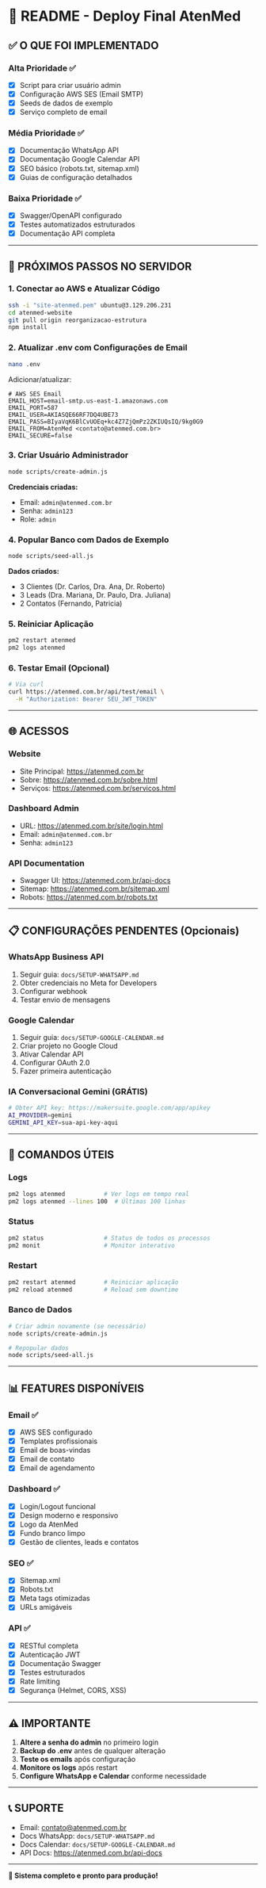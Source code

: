 # 🚀 README - Deploy Final AtenMed

## ✅ **O QUE FOI IMPLEMENTADO**

### **Alta Prioridade** ✅
- [x] Script para criar usuário admin
- [x] Configuração AWS SES (Email SMTP)
- [x] Seeds de dados de exemplo
- [x] Serviço completo de email

### **Média Prioridade** ✅
- [x] Documentação WhatsApp API
- [x] Documentação Google Calendar API
- [x] SEO básico (robots.txt, sitemap.xml)
- [x] Guias de configuração detalhados

### **Baixa Prioridade** ✅
- [x] Swagger/OpenAPI configurado
- [x] Testes automatizados estruturados
- [x] Documentação API completa

---

## 🎯 **PRÓXIMOS PASSOS NO SERVIDOR**

### 1. Conectar ao AWS e Atualizar Código

```bash
ssh -i "site-atenmed.pem" ubuntu@3.129.206.231
cd atenmed-website
git pull origin reorganizacao-estrutura
npm install
```

### 2. Atualizar .env com Configurações de Email

```bash
nano .env
```

Adicionar/atualizar:
```env
# AWS SES Email
EMAIL_HOST=email-smtp.us-east-1.amazonaws.com
EMAIL_PORT=587
EMAIL_USER=AKIASQE66RF7DQ4UBE73
EMAIL_PASS=BIyaVqK6BlCvUOEq+kc4Z7ZjQmPz2ZKIUQsIQ/9kg0G9
EMAIL_FROM=AtenMed <contato@atenmed.com.br>
EMAIL_SECURE=false
```

### 3. Criar Usuário Administrador

```bash
node scripts/create-admin.js
```

**Credenciais criadas:**
- Email: `admin@atenmed.com.br`
- Senha: `admin123`
- Role: `admin`

### 4. Popular Banco com Dados de Exemplo

```bash
node scripts/seed-all.js
```

**Dados criados:**
- 3 Clientes (Dr. Carlos, Dra. Ana, Dr. Roberto)
- 3 Leads (Dra. Mariana, Dr. Paulo, Dra. Juliana)
- 2 Contatos (Fernando, Patricia)

### 5. Reiniciar Aplicação

```bash
pm2 restart atenmed
pm2 logs atenmed
```

### 6. Testar Email (Opcional)

```bash
# Via curl
curl https://atenmed.com.br/api/test/email \
  -H "Authorization: Bearer SEU_JWT_TOKEN"
```

---

## 🌐 **ACESSOS**

### **Website**
- Site Principal: https://atenmed.com.br
- Sobre: https://atenmed.com.br/sobre.html
- Serviços: https://atenmed.com.br/servicos.html

### **Dashboard Admin**
- URL: https://atenmed.com.br/site/login.html
- Email: `admin@atenmed.com.br`
- Senha: `admin123`

### **API Documentation**
- Swagger UI: https://atenmed.com.br/api-docs
- Sitemap: https://atenmed.com.br/sitemap.xml
- Robots: https://atenmed.com.br/robots.txt

---

## 📋 **CONFIGURAÇÕES PENDENTES** (Opcionais)

### **WhatsApp Business API**
1. Seguir guia: `docs/SETUP-WHATSAPP.md`
2. Obter credenciais no Meta for Developers
3. Configurar webhook
4. Testar envio de mensagens

### **Google Calendar**
1. Seguir guia: `docs/SETUP-GOOGLE-CALENDAR.md`
2. Criar projeto no Google Cloud
3. Ativar Calendar API
4. Configurar OAuth 2.0
5. Fazer primeira autenticação

### **IA Conversacional Gemini** (GRÁTIS)
```bash
# Obter API key: https://makersuite.google.com/app/apikey
AI_PROVIDER=gemini
GEMINI_API_KEY=sua-api-key-aqui
```

---

## 🔧 **COMANDOS ÚTEIS**

### **Logs**
```bash
pm2 logs atenmed           # Ver logs em tempo real
pm2 logs atenmed --lines 100  # Últimas 100 linhas
```

### **Status**
```bash
pm2 status                 # Status de todos os processos
pm2 monit                  # Monitor interativo
```

### **Restart**
```bash
pm2 restart atenmed        # Reiniciar aplicação
pm2 reload atenmed         # Reload sem downtime
```

### **Banco de Dados**
```bash
# Criar admin novamente (se necessário)
node scripts/create-admin.js

# Repopular dados
node scripts/seed-all.js
```

---

## 📊 **FEATURES DISPONÍVEIS**

### **Email** ✅
- [x] AWS SES configurado
- [x] Templates profissionais
- [x] Email de boas-vindas
- [x] Email de contato
- [x] Email de agendamento

### **Dashboard** ✅
- [x] Login/Logout funcional
- [x] Design moderno e responsivo
- [x] Logo da AtenMed
- [x] Fundo branco limpo
- [x] Gestão de clientes, leads e contatos

### **SEO** ✅
- [x] Sitemap.xml
- [x] Robots.txt
- [x] Meta tags otimizadas
- [x] URLs amigáveis

### **API** ✅
- [x] RESTful completa
- [x] Autenticação JWT
- [x] Documentação Swagger
- [x] Testes estruturados
- [x] Rate limiting
- [x] Segurança (Helmet, CORS, XSS)

---

## ⚠️ **IMPORTANTE**

1. **Altere a senha do admin** no primeiro login
2. **Backup do .env** antes de qualquer alteração
3. **Teste os emails** após configuração
4. **Monitore os logs** após restart
5. **Configure WhatsApp e Calendar** conforme necessidade

---

## 📞 **SUPORTE**

- Email: contato@atenmed.com.br
- Docs WhatsApp: `docs/SETUP-WHATSAPP.md`
- Docs Calendar: `docs/SETUP-GOOGLE-CALENDAR.md`
- API Docs: https://atenmed.com.br/api-docs

---

**🎉 Sistema completo e pronto para produção!**


